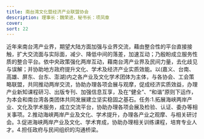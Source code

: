 ```yaml
---
title: 南台湾文化暨经济产业联盟协会
description: 理事长：魏荣进，秘书长：项凤章
cover:
sort: 22
---
```


近年来南台湾产业界，期望大陆方面加强与业界交流，藉由整合性的平台直接接触，扩大交流面与实际面，减少、降低中间的落差，加速互动；乃殷盼成立服务性质的整合平台。依中央政策强化两岸互动，藉南台湾产业界及民间力量，去化歧见与误解；并协助地方政府提升文化、学术及经济产业实质效能。以(嘉义、台南、高雄、屏东、台东、澎湖)内之各产业及文化学术团体为主体，与各协会、工会策略联盟，共同推动两岸交流，协助办理各项会展与观摩，促成经济实质效益，办理产业新知课程研习、出版专刊、加强信息互享，及在“健全”、“和谐”原则下运作，为本会和南台湾各类团体共同发展建立坚实稳固之基石。任务:1.拓展海峡两岸产业、文化及学术服务，成立交流平台，协助办理各项会展及检验、认证、委办等相关事项。2.推动海峡两岸产业及文化、学术提升，办理各产业之观摩、与相关研讨会。3.促进海峡两岸产业及文化、学术育成，协助办理相关训练课程，培育专业人才。4.担任政府与民间组织的沟通桥梁。
